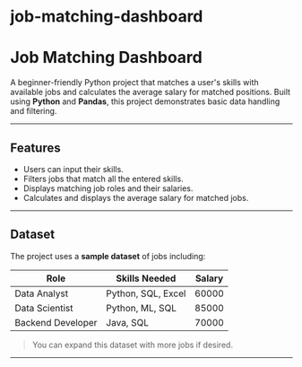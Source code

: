 # job-matching-dashboard
# Job Matching Dashboard

A beginner-friendly Python project that matches a user's skills with available jobs and calculates the average salary for matched positions. Built using **Python** and **Pandas**, this project demonstrates basic data handling and filtering.

---

## Features

- Users can input their skills.
- Filters jobs that match all the entered skills.
- Displays matching job roles and their salaries.
- Calculates and displays the average salary for matched jobs.

---

## Dataset

The project uses a **sample dataset** of jobs including:

| Role               | Skills Needed           | Salary   |
|-------------------|------------------------|---------|
| Data Analyst       | Python, SQL, Excel     | 60000   |
| Data Scientist     | Python, ML, SQL        | 85000   |
| Backend Developer  | Java, SQL              | 70000   |

> You can expand this dataset with more jobs if desired.

---


